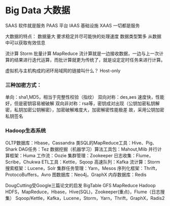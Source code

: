 Big Data 大数据
===
SAAS 软件就是服务
PAAS 平台
IAAS 基础设施
XAAS 一切都是服务
 
大数据的特点：
数据量大
要求稳定并尽可能快的处理速度
数据类型繁多
从数据中可以获取有效信息
 
流计算 Storm
批量计算 MapReduce
流计算就是一边接收数据，一边与上一次计算的结果进行迭代运算，而批计算就更为传统了，就是设定定时任务来进行计算。
 
虚拟机与主机构成的闭环局域网的链接叫什么？
Host-only
 
### 三种加密方式：
单向：sha1,MD5，相当于完整性校验（指纹）
双向对称：des,aes 速度快，性能好，但是密钥容易被破解
双向非对称：rsa等，密钥成对出现（公钥加密私钥解密，私钥加密公钥解密），加密破解难度大，加密解密性能极差
故，采用公钥加密私钥签名
 
### Hadoop生态系统
OLTP数据库：Hbase，Cassandra
类SQL的MapReduce工具：Hive、Pig、Shark
DAG任务：Tez
数据挖掘（机器学习）算法工具包：Mahout,Mlib
并行计算框架：Huma
工作流：Oozie
集群管理：Zookeeper
日志收集：Flume，Scribe，Chukwa
ETL工具：Kettle，Sqoop
高速队列：Kafka
流计算：Storm
搜索框架：Lucene，Solr
集群任务管理：Yarn，Mesos
序列化框架：Thrift，ProtocoBuffers，Avro
图数据库：Neo4j，GraphX
内存数据库：Redis
 
DougCutting受Google三篇论文的启发 BigTable GFS MapReduce
Hadoop
HDFS，MapReduce，Hbase，Hive(SQL)，Zookeeper(重点)，Flume（日志搜集）
Sqoop/Kettle，Kafka，Lucene，Storm，Yarn，Thrift，GraphX，Radis2